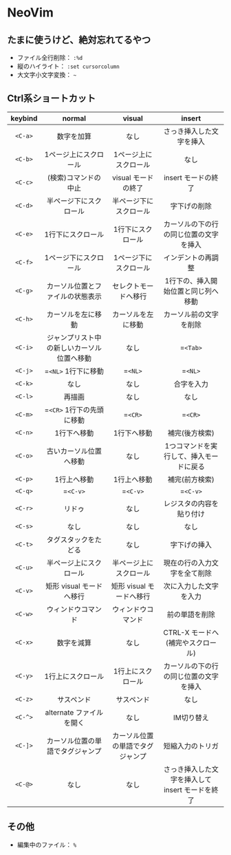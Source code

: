 # NeoVim

## たまに使うけど、絶対忘れてるやつ

- ファイル全行削除： `:%d`
- 縦のハイライト： `:set cursorcolumn`
- 大文字小文字変換： `~`

## Ctrl系ショートカット

|keybind|normal|visual|insert|
|:-:|:-:|:-:|:-:|
|`<C-a>`|数字を加算|なし|さっき挿入した文字を挿入|
|`<C-b>`|1ページ上にスクロール|1ページ上にスクロール|なし|
|`<C-c>`|(検索)コマンドの中止|visual モードの終了|insert モードの終了|
|`<C-d>`|半ページ下にスクロール|半ページ下にスクロール|字下げの削除|
|`<C-e>`|1行下にスクロール|1行下にスクロール|カーソルの下の行の同じ位置の文字を挿入|
|`<C-f>`|1ページ下にスクロール|1ページ下にスクロール|インデントの再調整|
|`<C-g>`|カーソル位置とファイルの状態表示|セレクトモードへ移行|1行下の、挿入開始位置と同じ列へ移動|
|`<C-h>`|カーソルを左に移動|カーソルを左に移動|カーソル前の文字を削除|
|`<C-i>`|ジャンプリスト中の新しいカーソル位置へ移動|なし|=`<Tab>`|
|`<C-j>`|=`<NL>` 1行下に移動|=`<NL>`|=`<NL>`|
|`<C-k>`|なし|なし|合字を入力|
|`<C-l>`|再描画|なし|なし|
|`<C-m>`|=`<CR>` 1行下の先頭に移動|=`<CR>`|=`<CR>`|
|`<C-n>`|1行下へ移動|1行下へ移動|補完(後方検索)|
|`<C-o>`|古いカーソル位置へ移動|なし|1つコマンドを実行して、挿入モードに戻る|
|`<C-p>`|1行上へ移動|1行上へ移動|補完(前方検索)|
|`<C-q>`|=`<C-v>`|=`<C-v>`|=`<C-v>`|
|`<C-r>`|リドゥ|なし|レジスタの内容を貼り付け|
|`<C-s>`|なし|なし|なし|
|`<C-t>`|タグスタックをたどる|なし|字下げの挿入|
|`<C-u>`|半ページ上にスクロール|半ページ上にスクロール|現在の行の入力文字を全て削除|
|`<C-v>`|矩形 visual モードへ移行|矩形 visual モードへ移行|次に入力した文字を入力|
|`<C-w>`|ウィンドウコマンド|ウィンドウコマンド|前の単語を削除|
|`<C-x>`|数字を減算|なし|CTRL-X モードへ (補完やスクロール)|
|`<C-y>`|1行上にスクロール|1行上にスクロール|カーソルの下の行の同じ位置の文字を挿入|
|`<C-z>`|サスペンド|サスペンド|なし|
|`<C-^>`|alternate ファイルを開く|なし|IM切り替え|
|`<C-]>`|カーソル位置の単語でタグジャンプ|カーソル位置の単語でタグジャンプ|短縮入力のトリガ|
|`<C-@>`|なし|なし|さっき挿入した文字を挿入して insert モードを終了|


## その他

- 編集中のファイル： `%`

